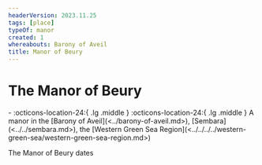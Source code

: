 ```yaml
---
headerVersion: 2023.11.25
tags: [place]
typeOf: manor
created: 1
whereabouts: Barony of Aveil
title: Manor of Beury
---
```

# The Manor of Beury
<div class="grid cards ext-narrow-margin ext-one-column" markdown>
-  
   :octicons-location-24:{ .lg .middle }   
    :octicons-location-24:{ .lg .middle } A manor in the [Barony of Aveil](<../barony-of-aveil.md>), [Sembara](<../../sembara.md>), the [Western Green Sea Region](<../../../../western-green-sea/western-green-sea-region.md>)  
</div>


The Manor of Beury dates 